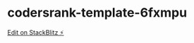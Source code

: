 # codersrank-template-6fxmpu

[Edit on StackBlitz ⚡️](https://stackblitz.com/edit/codersrank-template-6fxmpu)